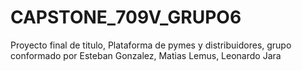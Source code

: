 # CAPSTONE_709V_GRUPO6
Proyecto final de titulo, Plataforma de pymes y distribuidores, grupo conformado por Esteban Gonzalez, Matias Lemus, Leonardo Jara
